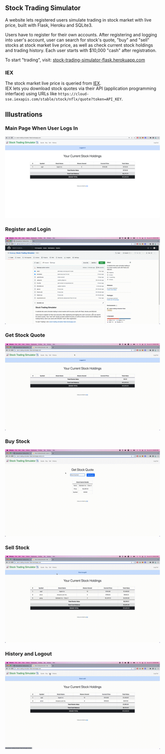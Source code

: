 ## Stock Trading Simulator

A website lets registered users simulate trading in stock market with live price, built with Flask, Heroku and SQLite3.

Users have to register for their own accounts. After registering and logging into user's account, user can search for stock's quote, "buy" and "sell" stocks at stock market live price, as well as check current stock holdings and trading history. Each user starts with $10,000 "cash" after registration.

To start "trading", visit: [stock-trading-simulator-flask.herokuapp.com](https://stock-trading-simulator-flask.herokuapp.com/)

### IEX

The stock market live price is queried from [IEX](https://exchange.iex.io/products/market-data-connectivity/).  
IEX lets you download stock quotes via their API (application programming interface) using URLs like `https://cloud-sse.iexapis.com/stable/stock/nflx/quote?token=API_KEY`.

## Illustrations

### Main Page When User Logs In

![main page](illustrations/main-page.png)

### Register and Login

![register and login](illustrations/register-and-login.gif)

### Get Stock Quote

![get quote](illustrations/get-quote.gif)

### Buy Stock

![buy stock](illustrations/buy-stock.gif)

### Sell Stock

![sell stock](illustrations/sell-stock.gif)

### History and Logout

![history and logout](illustrations/history-and-logout.gif)
